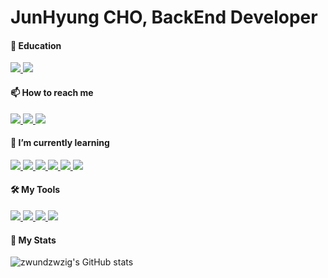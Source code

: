 # JunHyung CHO, BackEnd Developer
#### 🏫 Education
<a href="https://github.com/wecode-bootcamp-korea" style="display: inline">
    <img src="https://img.shields.io/badge/>WECODE-000000?style=flat-square&logo=WECODE&logoColor=white"/>
</a>

<a href="https://blog.naver.com/udemy-wjtb" style="display: inline">
    <img src="https://img.shields.io/badge/WoongjinThinkbigXUdemy_STATERS-A435F0?style=flat-square&logo=Udemy&logoColor=white"/>
</a>

#### 📫 How to reach me 

<a href="https://velog.io/@amoeba25" style="display: inline">
    <img src="https://img.shields.io/badge/Velog-20C997?style=flat-square&logo=Velog&logoColor=white"/>
</a>
<a href="mailto:amoeba8282@gmail.com" style="display: inline">
    <img src="https://img.shields.io/badge/Gmail-EA4335?style=flat-square&logo=Gmail&logoColor=white"/>
</a>
<a href="https://instagram.com/6hy25ung" style="display: inline">
    <img src="https://img.shields.io/badge/Instagram-E4405F?style=flat-square&logo=Instagram&logoColor=white"/>
</a>

#### 🌱 I’m currently learning 

<a href="https://github.com/topics/javascript" style="display: inline">
    <img src="https://img.shields.io/badge/JavaScript-F7DF1E?style=flat-square&logo=JavaScript&logoColor=white"/>
</a>
<a href="https://github.com/nodejs" style="display: inline">
    <img src="https://img.shields.io/badge/Node.js-339933?style=flat-square&logo=Node.js&logoColor=white"/>
</a>
<a href="https://github.com/expressjs" style="display: inline">
    <img src="https://img.shields.io/badge/Express-000000?style=flat-square&logo=Express&logoColor="/>
</a>
<!--
<a href="https://github.com/microsoft/TypeScript" style="display: inline">
    <img src="https://img.shields.io/badge/TypeScript-3178C6?style=flat-square&logo=TypeScript&logoColor="/>
</a>
-->
<a href="https://github.com/topics/java" style="display: inline">
    <img src="https://img.shields.io/badge/JAVA-red?style=flat-square&logo=JAVA&logoColor=white"/>
</a>
<a href="https://github.com/mysql" style="display: inline">
    <img src="https://img.shields.io/badge/MySQL-4479A1?style=flat-square&logo=MySQL&logoColor=white"/>
</a>
<a href="https://github.com/git" style="display: inline">
    <img src="https://img.shields.io/badge/Git-F05032?style=flat-square&logo=Git&logoColor=white"/>
</a>

#### 🛠️ My Tools
<a href="" style="display: inline">
    <img src="https://img.shields.io/badge/Slack-4A154B?style=flat-square&logo=Slack&logoColor="/>
</a>
<a href="" style="display: inline">
    <img src="https://img.shields.io/badge/Postman-FF6C37?style=flat-square&logo=Postman&logoColor=white"/>
</a>
<a href="" style="display: inline">
    <img src="https://img.shields.io/badge/Notion-000000?style=flat-square&logo=Notion&logoColor=white"/>
</a>
<a href="https://github.com/apache/tomcat" style="display: inline">
    <img src="https://img.shields.io/badge/Apache Tomcat-F8DC75?style=flat-square&logo=Apache Tomcat&logoColor=white"/>
</a>

#### 🔭 My Stats

![zwundzwzig's GitHub stats](https://github-readme-stats.vercel.app/api?username=zwundzwzig&theme=dark&show_icons=true)

<!--
**zwundzwzig/zwundzwzig** is a ✨ _special_ ✨ repository because its `README.md` (this file) appears on your GitHub profile.

Here are some ideas to get you started:

- 🔭 I’m currently working on ...
- 👯 I’m looking to collaborate on ...
- 🤔 I’m looking for help with ...
- 💬 Ask me about ...
- 😄 Pronouns: ...
- ⚡ Fun fact: ...
-->
